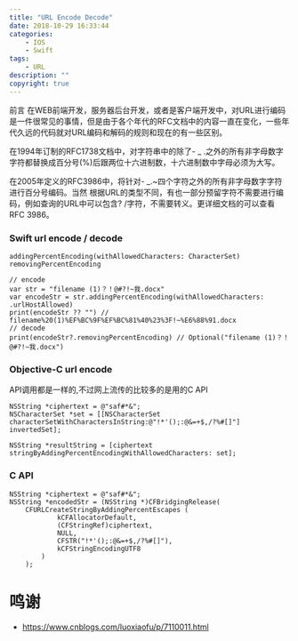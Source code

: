 ```yaml
---
title: "URL Encode Decode"
date: 2018-10-29 16:33:44
categories:
    - IOS
    - Swift
tags:
    - URL
description: ""
copyright: true
---
```


前言
在WEB前端开发，服务器后台开发，或者是客户端开发中，对URL进行编码是一件很常见的事情，但是由于各个年代的RFC文档中的内容一直在变化，一些年代久远的代码就对URL编码和解码的规则和现在的有一些区别。

在1994年订制的RFC1738文档中，对字符串中的除了- _ .之外的所有非字母数字字符都替换成百分号(%)后跟两位十六进制数，十六进制数中字母必须为大写。

在2005年定义的RFC3986中，将针对- _.~四个字符之外的所有非字母数字字符进行百分号编码。当然 根据URL的类型不同，有也一部分预留字符不需要进行编码，例如查询的URL中可以包含? /字符，不需要转义。更详细文档的可以查看RFC 3986。

### Swift url encode / decode


```
addingPercentEncoding(withAllowedCharacters: CharacterSet)
removingPercentEncoding
```

```
// encode
var str = "filename (1)？！@#?!~我.docx"
var encodeStr = str.addingPercentEncoding(withAllowedCharacters: .urlHostAllowed)
print(encodeStr ?? "") // filename%20(1)%EF%BC%9F%EF%BC%81%40%23%3F!~%E6%88%91.docx
// decode
print(encodeStr?.removingPercentEncoding) // Optional("filename (1)？！@#?!~我.docx")
```

### Objective-C url encode
API调用都是一样的,不过网上流传的比较多的是用的C API

```
NSString *ciphertext = @"saf#*&";        
NSCharacterSet *set = [[NSCharacterSet characterSetWithCharactersInString:@"!*'();:@&=+$,/?%#[]"] invertedSet];
        
NSString *resultString = [ciphertext stringByAddingPercentEncodingWithAllowedCharacters: set];
```

### C API

```
NSString *ciphertext = @"saf#*&";
NSString *encodedStr = (NSString *)CFBridgingRelease(
	CFURLCreateStringByAddingPercentEscapes (
			kCFAllocatorDefault,
			(CFStringRef)ciphertext,
			NULL,
			CFSTR("!*'();:@&=+$,/?%#[]"),
			kCFStringEncodingUTF8
		)
	);
```

# 鸣谢
+ https://www.cnblogs.com/luoxiaofu/p/7110011.html

